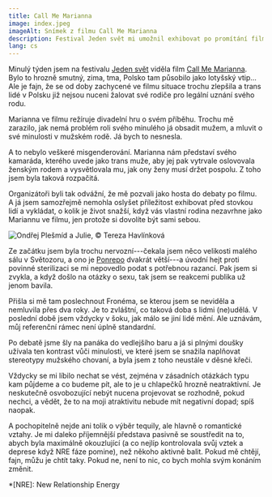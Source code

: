 ```yaml
---
title: Call Me Marianna
image: index.jpeg
imageAlt: Snímek z filmu Call Me Marianna
description: Festival Jeden svět mi umožnil exhibovat po promítání filmu Call Me Marianna.
lang: cs
---
```

Minulý týden jsem na festivalu [Jeden svět](http://www.oneworld.cz/2016/) viděla film [Call Me Marianna](http://www.callmemarianna.com/). Bylo to hrozně smutný, zima, tma, Polsko tam působilo jako lotyšský vtip... Ale je fajn, že se od doby zachycené ve filmu situace trochu zlepšila a trans lidé v Polsku již nejsou nuceni žalovat své rodiče pro legální uznání svého rodu.

Marianna ve filmu režíruje divadelní hru o svém příběhu. Trochu mě zarazilo, jak nemá problém roli svého minulého já obsadit mužem, a mluvit o své minulosti v mužském rodě. Já bych to nesnesla.

A to nebylo veškeré misgenderování. Marianna nám představí svého kamaráda, kterého uvede jako trans muže, aby jej pak vytrvale oslovovala ženským rodem a vysvětlovala mu, jak ony ženy musí držet pospolu. Z toho jsem byla taková rozpačitá.

Organizátoři byli tak odvážní, že mě pozvali jako hosta do debaty po filmu. A já jsem samozřejmě nemohla oslyšet příležitost exhibovat před stovkou lidí a vykládat, o kolik je život snažší, když vás vlastní rodina nezavrhne jako Mariannu ve filmu, jen protože si dovolíte být sami sebou.

![Ondřej Plešmíd a Julie, &copy; Tereza Havlínková](debata-660px.jpeg)

Ze začátku jsem byla trochu nervozní---čekala jsem něco velikosti malého sálu v Světozoru, a ono je [Ponrepo](http://nfa.cz/cz/kino-ponrepo/) dvakrát větší---a úvodní hejt proti povinné sterilizaci se mi nepovedlo podat s potřebnou razancí. Pak jsem si zvykla, a když došlo na otázky o sexu, tak jsem se reakcemi publika už jenom bavila.

Přišla si mě tam poslechnout Fronéma, se kterou jsem se neviděla a nemluvila přes dva roky. Je to zvláštní, co taková doba s lidmi (ne)udělá. V poslední době jsem vždycky v šoku, jak málo se jiní lidé mění. Ale uznávám, můj referenční rámec není úplně standardní.

Po debatě jsme šly na panáka do vedlejšího baru a já si plnými doušky užívala ten kontrast vůči minulosti, ve které jsem se snažila naplňovat stereotypy mužského chovaní, a byla jsem z toho neustále v děsné křeči.

Vždycky se mi líbilo nechat se vést, zejména v zásadních otázkách typu kam půjdeme a co budeme pít, ale to je u chlapečků hrozně neatraktivní. Je neskutečně osvobozující nebýt nucena projevovat se rozhodně, pokud nechci, a vědět, že to na moji atraktivitu nebude mít negativní dopad; spíš naopak. 

A pochopitelně nejde ani tolik o výběr tequily, ale hlavně o romantické vztahy. Je mi daleko příjemnější představa pasivně se soustředit na to, abych byla maximálně okouzlující (a co nejlíp kontrolovala svůj vztek a deprese když NRE fáze pomine), než někoho aktivně balit. Pokud mě chtějí, fajn, můžu je chtít taky. Pokud ne, není to nic, co bych mohla svým konáním změnit.

*[NRE]: New Relationship Energy